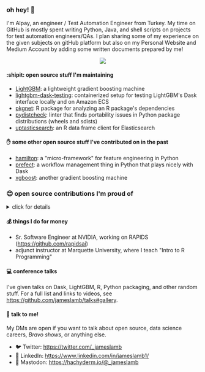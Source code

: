 ### oh hey! 👋

I'm Alpay, an engineer / Test Automation Engineer from Turkey. My time on GitHub is mostly spent writing Python, Java, and shell scripts on projects for test automation engineers/QAs. I plan sharing some of my experience on the given subjects on gitHub platform but also on my Personal Website and Medium Account by adding some written documents prepared by me!


<p align="center">
  <img src="https://media.giphy.com/media/XNOZZ2RxYdCNi/giphy.gif">
</p>

#### :shipit: open source stuff I'm maintaining

* [LightGBM](https://github.com/microsoft/LightGBM): a lightweight gradient boosting machine
* [lightgbm-dask-testing](https://github.com/jameslamb/lightgbm-dask-testing): containerized setup for testing LightGBM's Dask interface locally and on Amazon ECS
* [pkgnet](https://github.com/uptake/pkgnet): R package for analyzing an R package's dependencies
* [pydistcheck](https://github.com/jameslamb/pydistcheck): linter that finds portability issues in Python package distributions (wheels and sdists)
* [uptasticsearch](https://github.com/uptake/uptasticsearch): an R data frame client for Elasticsearch

#### ✋ some other open source stuff I've contributed on in the past

* [hamilton](https://github.com/stitchfix/hamilton/pulls?q=is%3Apr+author%3Ajameslamb+is%3Aclosed): a "micro-framework" for feature engineering in Python
* [prefect](https://github.com/PrefectHQ/prefect/pulls?q=is%3Apr+author%3Ajameslamb+is%3Aclosed): a workflow management thing in Python that plays nicely with Dask
* [xgboost](https://github.com/dmlc/xgboost/pulls?q=is%3Apr+author%3Ajameslamb+is%3Aclosed): another gradient boosting machine

### 😊 open source contributions I'm proud of

<details><summary>click for details</summary>

The pull requests and none-code contributions below were chosen to showcase the types of software work I've done. This list is not exhaustive.

#### Features

* replacing LightGBM's `setup.py` with `scikit-build-core` for PEP 517/518 compatibility: https://github.com/microsoft/LightGBM/pull/5759
* upstreaming `dask-lightgbm` into LightGBM and guiding community discussion with Dask, XGBoost maintainers
    - https://github.com/dask/community/issues/104
    - https://github.com/microsoft/LightGBM/pull/3515
* adding `Webhook` storage to `prefect`: https://github.com/PrefectHQ/prefect/pull/3000
* adding `autoconf`-based builds of LightGBM's R package: https://github.com/microsoft/LightGBM/pull/3188
* making `snowflake-connector-python` compatible with `pyjwt` 1.x and 2.x: https://github.com/snowflakedb/snowflake-connector-python/pull/604
* allow tight control over ports in LightGBM distributed traiining with Dask: https://github.com/microsoft/LightGBM/pull/3994
* cut compiled size of `{lightgbm}` by ignoring CLI-only objects: https://github.com/microsoft/LightGBM/pull/3566
* allow use of multiple image pull secrets in `prefect` kubernetes agent: https://github.com/PrefectHQ/prefect/pull/3596
* replace single-shot HTTP requests with `httr::RETRY()` in various R packages
    - project I led at Chi R Collab 2020: https://github.com/chircollab/chircollab20/issues/1
    - `{sergeant}` (one example): https://github.com/hrbrmstr/sergeant/pull/42

#### Docs

* tutorial on distributed LightGBM training with Dask: https://github.com/microsoft/LightGBM/pull/4030
* early stopping example in XGBoost Dask docs: https://github.com/dmlc/xgboost/pull/6501
* detailed information on how LightGBM parameters affect training speed: https://github.com/microsoft/LightGBM/pull/3628
* guide on how to find valid memory and CPU combinations for ECS / Fargate clusters in `dask-cloudprovider`: https://github.com/dask/dask-cloudprovider/pull/156

#### Bug Fixes

* detecting debug symbols in `pandas` 2.0 wheels: https://github.com/pandas-dev/pandas/issues/51900
* prevent `conda` from "downgrading" Python from CPython to PyPy, while also reducing the risk of a subtle networking error made worse by unpredictability in when Dask garbage collects objects (https://github.com/microsoft/LightGBM/pull/5510)
* create a reproducible example for `lightgbm` loading failing with `GLIBCXX` compatibility errors: https://github.com/microsoft/LightGBM/issues/5106#issuecomment-1121925896
* fix `jupyter_server` conda-forge feedstock recipe to prevent broken environments: https://github.com/conda-forge/jupyter_server-feedstock/pull/84
* make multioutput behavior of `dask-ml` regression metrics consistent with `scikit-learn`: https://github.com/dask/dask-ml/pull/820
* fix saving Dask Random Forest models in `cuml`: https://github.com/rapidsai/cuml/pull/3388
* fix checks for availability of `mm_malloc` in `{lightgbm}` autoconf-based builds: https://github.com/microsoft/LightGBM/pull/3510
* fix broken plots in `{lightgbm}`'s docs site: https://github.com/microsoft/LightGBM/pull/3508
* factor out dependency on `gendef.exe` for compiling XGBoost and LightGBM R packages with Visual Studio compilers and R 4.0:
    - `{xgboost}`: https://github.com/dmlc/xgboost/pull/5764
    - `{lightgbm}`: https://github.com/microsoft/LightGBM/pull/3065

#### Infrastructure / CI

* switching LightGBM's Python package jobs to `manylinux_2_28`: https://github.com/microsoft/LightGBM/pull/5580
* automatically publish `prefect-saturn` to PyPI when a new release is created: https://github.com/saturncloud/prefect-saturn/pull/7
* moving LightGBM CI jobs from Travis to GitHub Actions:
    - https://github.com/microsoft/LightGBM/pull/3745
    - https://github.com/microsoft/LightGBM/pull/3726
    - https://github.com/microsoft/LightGBM/pull/3119
* move `{uptasticsearch}` CI to GitHub Actions: https://github.com/uptake/uptasticsearch/pull/217
* add CI job testing `{lightgbm}` within ASAN and UBSAN sanitizers: https://github.com/microsoft/LightGBM/pull/3439
* reduce data loading work in LightGBM tests by caching data loading calls: https://github.com/microsoft/LightGBM/pull/3486
* add Dockerfile to build an image for testing the Apache Arrow R package: https://github.com/apache/arrow/pull/2770

</details>

#### 💰 things I do for money

* Sr. Software Engineer at NVIDIA, working on RAPIDS (https://github.com/rapidsai)
* adjunct instructor at Marquette University, where I teach "Intro to R Programming"

#### :computer: conference talks

I've given talks on Dask, LightGBM, R, Python packaging, and other random stuff. For a full list and links to videos, see https://github.com/jameslamb/talks#gallery.

#### :microphone: talk to me!

My DMs are open if you want to talk about open source, data science careers, *Bravo shows*, or anything else.

* :bird: Twitter: https://twitter.com/_jameslamb
* :link: LinkedIn: https://www.linkedin.com/in/jameslamb1/
* 🐘 Mastodon: https://hachyderm.io/@_jameslamb
<!--
**alpayalin78/alpayalin78** is a ✨ _special_ ✨ repository because its `README.md` (this file) appears on your GitHub profile.

Here are some ideas to get you started:

- 🔭 I’m currently working on ...
- 🌱 I’m currently learning ...
- 👯 I’m looking to collaborate on ...
- 🤔 I’m looking for help with ...
- 💬 Ask me about ...
- 📫 How to reach me: ...
- 😄 Pronouns: ...
- ⚡ Fun fact: ...
-->
